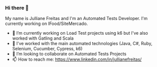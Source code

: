 ### Hi there 👋

My name is Julliane Freitas and I'm an Automated Tests Developer. I'm currently working on IFood/SiteMercado.

- 🔭 I’m currently working on Load Test projects using k6 but I've also worked with Gatling and Scala
- 🔭 I've worked with the main automated technologies (Java, C#, Ruby, Selenium, Cucumber, Cypress, k6)
- 👯 I’m looking to collaborate on Automated Tests Projects
- 📫 How to reach me: https://www.linkedin.com/in/jullianefreitas/
